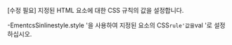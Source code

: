 [수정 필요]
지정된 HTML 요소에 대한 CSS 규칙의 값을 설정합니다.

-EmentcsSinlinestyle.style '을 사용하여 지정된 요소의 CSS`rule'값을`val '로 설정하십시오.